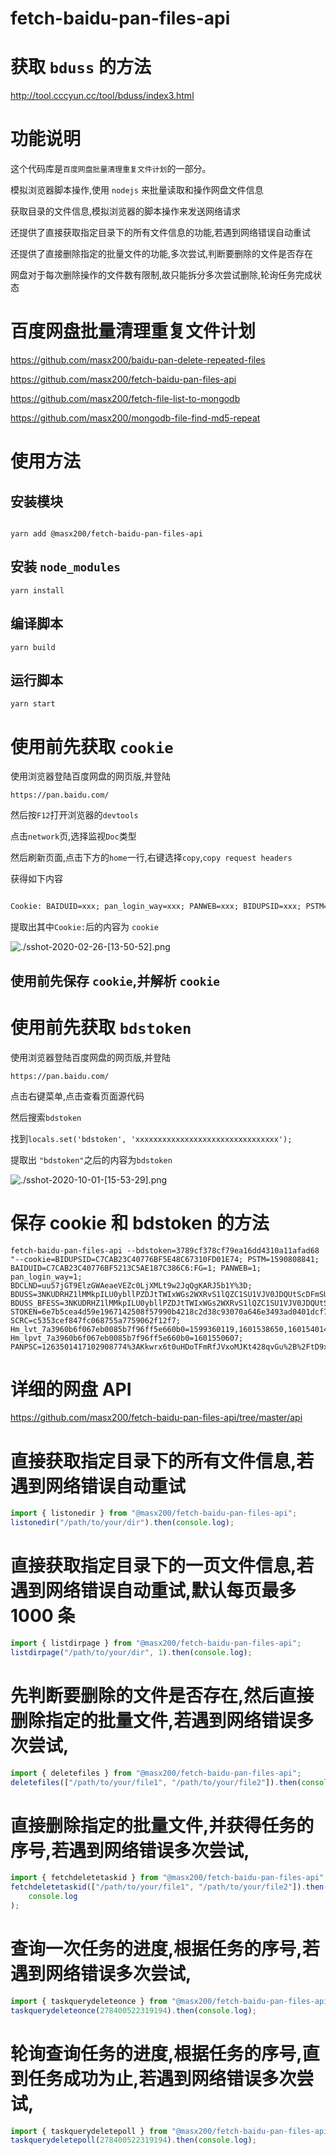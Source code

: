 # fetch-baidu-pan-files-api

# 获取 `bduss` 的方法

http://tool.cccyun.cc/tool/bduss/index3.html

# 功能说明

这个代码库是`百度网盘批量清理重复文件计划`的一部分。

模拟浏览器脚本操作,使用 `nodejs` 来批量读取和操作网盘文件信息

获取目录的文件信息,模拟浏览器的脚本操作来发送网络请求

还提供了直接获取指定目录下的所有文件信息的功能,若遇到网络错误自动重试

还提供了直接删除指定的批量文件的功能,多次尝试,判断要删除的文件是否存在

网盘对于每次删除操作的文件数有限制,故只能拆分多次尝试删除,轮询任务完成状态

# 百度网盘批量清理重复文件计划

https://github.com/masx200/baidu-pan-delete-repeated-files

https://github.com/masx200/fetch-baidu-pan-files-api

https://github.com/masx200/fetch-file-list-to-mongodb

https://github.com/masx200/mongodb-file-find-md5-repeat

# 使用方法

## 安装模块

```shell

yarn add @masx200/fetch-baidu-pan-files-api
```

## 安装 `node_modules`

```shell
yarn install
```

## 编译脚本

```shell
yarn build
```

## 运行脚本

```shell
yarn start
```

# 使用前先获取 `cookie`

使用浏览器登陆百度网盘的网页版,并登陆

`https://pan.baidu.com/`

然后按`F12`打开浏览器的`devtools`

点击`network`页,选择监视`Doc`类型

然后刷新页面,点击下方的`home`一行,右键选择`copy`,`copy request headers`

获得如下内容

```txt

Cookie: BAIDUID=xxx; pan_login_way=xxx; PANWEB=xxx; BIDUPSID=xxx; PSTM=xxx; cflag=xxx; BDCLND=xxx; BDUSS=xxx; STOKEN=xxx; SCRC=xxx; Hm_lvt_7a3960b6f067eb0085b7f96ff5e660b0=xxx; Hm_lpvt_7a3960b6f067eb0085b7f96ff5e660b0=xxx; PANPSC=xxx

```

提取出其中`Cookie:`后的内容为 `cookie`

![./sshot-2020-02-26-[13-50-52].png](sshot-2020-02-26-%5B13-50-52%5D.png)

## 使用前先保存 `cookie`,并解析 `cookie`

# 使用前先获取 `bdstoken`

使用浏览器登陆百度网盘的网页版,并登陆

`https://pan.baidu.com/`

点击右键菜单,点击查看页面源代码

然后搜索`bdstoken`

找到`locals.set('bdstoken', 'xxxxxxxxxxxxxxxxxxxxxxxxxxxxxxxx');`

提取出 `"bdstoken"`之后的内容为`bdstoken`

![./sshot-2020-10-01-[15-53-29].png](sshot-2020-10-01-[15-53-29].png)

# 保存 cookie 和 bdstoken 的方法

```shell
fetch-baidu-pan-files-api --bdstoken=3789cf378cf79ea16dd4310a11afad68 "--cookie=BIDUPSID=C7CAB23C40776BF5E48C67310FD01E74; PSTM=1590808841; BAIDUID=C7CAB23C40776BF5213C5AE187C386C6:FG=1; PANWEB=1; pan_login_way=1; BDCLND=uu57jGT9ElzGWAeaeVEZc0LjXMLt9w2JqQgKARJ5b1Y%3D; BDUSS=3NKUDRHZ1lMMkpILU0ybllPZDJtTWIxWGs2WXRvS1lQZC1SU1VJV0JDQUtScDFmSUFBQUFBJCQAAAAAAAAAAAEAAADPRYIEbWFzeDIwAAAAAAAAAAAAAAAAAAAAAAAAAAAAAAAAAAAAAAAAAAAAAAAAAAAAAAAAAAAAAAAAAAAAAAAAAAAAAAq5dV8KuXVfM; BDUSS_BFESS=3NKUDRHZ1lMMkpILU0ybllPZDJtTWIxWGs2WXRvS1lQZC1SU1VJV0JDQUtScDFmSUFBQUFBJCQAAAAAAAAAAAEAAADPRYIEbWFzeDIwAAAAAAAAAAAAAAAAAAAAAAAAAAAAAAAAAAAAAAAAAAAAAAAAAAAAAAAAAAAAAAAAAAAAAAAAAAAAAAq5dV8KuXVfM; STOKEN=6e7b5cea4d59e1967142508f57990b4218c2d38c93070a646e3493ad0401dcf7; SCRC=c5353cef847fc068755a7759062f12f7; Hm_lvt_7a3960b6f067eb0085b7f96ff5e660b0=1599360119,1601538650,1601540146,1601550607; Hm_lpvt_7a3960b6f067eb0085b7f96ff5e660b0=1601550607; PANPSC=1263501417102908774%3AKkwrx6t0uHDoTFmRfJVxoMJKt428qvGu%2B%2FtD9xp6N5gr2wqYbSNJzI%2BMN1l%2FFuMgUCTN6WhC3i%2FKGWKyBagKrmlUQ2zB5GaPDtTCc6ZqWjGu2cUHmw770eVcjWJ40Swp0v29HoOyBxO7W09FU%2BvrLt8NRd7EA5d%2B2fNZfjs7wBY%2FcoIBUQpA2juoAeCl9TBG"
```

# 详细的网盘 API

https://github.com/masx200/fetch-baidu-pan-files-api/tree/master/api

# 直接获取指定目录下的所有文件信息,若遇到网络错误自动重试

```js
import { listonedir } from "@masx200/fetch-baidu-pan-files-api";
listonedir("/path/to/your/dir").then(console.log);
```

# 直接获取指定目录下的一页文件信息,若遇到网络错误自动重试,默认每页最多 1000 条

```js
import { listdirpage } from "@masx200/fetch-baidu-pan-files-api";
listdirpage("/path/to/your/dir", 1).then(console.log);
```

# 先判断要删除的文件是否存在,然后直接删除指定的批量文件,若遇到网络错误多次尝试,

```js
import { deletefiles } from "@masx200/fetch-baidu-pan-files-api";
deletefiles(["/path/to/your/file1", "/path/to/your/file2"]).then(console.log);
```

# 直接删除指定的批量文件,并获得任务的序号,若遇到网络错误多次尝试,

```js
import { fetchdeletetaskid } from "@masx200/fetch-baidu-pan-files-api";
fetchdeletetaskid(["/path/to/your/file1", "/path/to/your/file2"]).then(
    console.log
);
```

# 查询一次任务的进度,根据任务的序号,若遇到网络错误多次尝试,

```js
import { taskquerydeleteonce } from "@masx200/fetch-baidu-pan-files-api";
taskquerydeleteonce(278400522319194).then(console.log);
```

# 轮询查询任务的进度,根据任务的序号,直到任务成功为止,若遇到网络错误多次尝试,

```js
import { taskquerydeletepoll } from "@masx200/fetch-baidu-pan-files-api";
taskquerydeletepoll(278400522319194).then(console.log);
```
